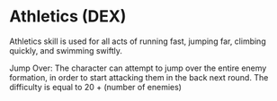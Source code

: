 # Athletics (DEX)

Athletics skill is used for all acts of running fast, jumping far, climbing quickly, and swimming swiftly.

Jump Over: The character can attempt to jump over the entire enemy formation, in order to start attacking them in the back next round. The difficulty is equal to 20 + (number of enemies)